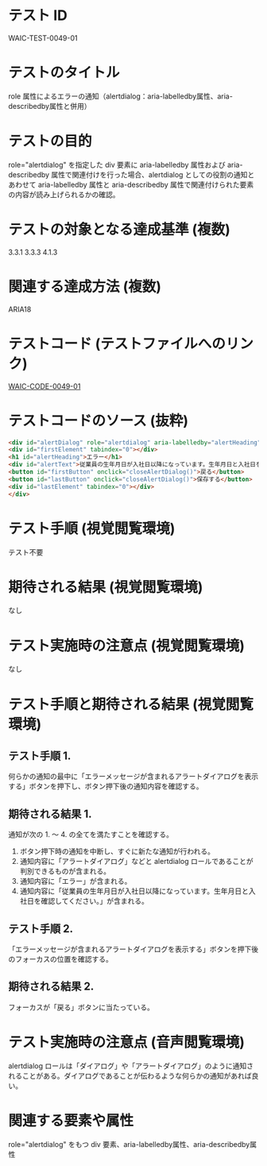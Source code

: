 # テスト ID

WAIC-TEST-0049-01

# テストのタイトル

role 属性によるエラーの通知（alertdialog：aria-labelledby属性、aria-describedby属性と併用）

# テストの目的

role="alertdialog" を指定した div 要素に aria-labelledby 属性および aria-describedby 属性で関連付けを行った場合、alertdialog としての役割の通知とあわせて aria-labelledby 属性と aria-describedby 属性で関連付けられた要素の内容が読み上げられるかの確認。

# テストの対象となる達成基準 (複数)

3.3.1
3.3.3
4.1.3

# 関連する達成方法 (複数)

ARIA18

# テストコード (テストファイルへのリンク)

[WAIC-CODE-0049-01](https://waic.github.io/as_test/WAIC-CODE/WAIC-CODE-0049-01.html)

# テストコードのソース (抜粋)

```HTML
<div id="alertDialog" role="alertdialog" aria-labelledby="alertHeading" aria-describedby="alertText" tabindex="0">
<div id="firstElement" tabindex="0"></div>
<h1 id="alertHeading">エラー</h1>
<div id="alertText">従業員の生年月日が入社日以降になっています。生年月日と入社日を確認してください。</div>
<button id="firstButton" onclick="closeAlertDialog()">戻る</button>
<button id="lastButton" onclick="closeAlertDialog()">保存する</button>
<div id="lastElement" tabindex="0"></div>
</div>
```

# テスト手順 (視覚閲覧環境)

テスト不要

# 期待される結果 (視覚閲覧環境)

なし

# テスト実施時の注意点 (視覚閲覧環境)

なし

# テスト手順と期待される結果 (視覚閲覧環境)

## テスト手順 1.

何らかの通知の最中に「エラーメッセージが含まれるアラートダイアログを表示する」ボタンを押下し、ボタン押下後の通知内容を確認する。

## 期待される結果 1.

通知が次の 1. 〜 4. の全てを満たすことを確認する。

1. ボタン押下時の通知を中断し、すぐに新たな通知が行われる。
2. 通知内容に「アラートダイアログ」などと alertdialog ロールであることが判別できるものが含まれる。
3. 通知内容に「エラー」が含まれる。
4. 通知内容に「従業員の生年月日が入社日以降になっています。生年月日と入社日を確認してください。」が含まれる。

## テスト手順 2.

「エラーメッセージが含まれるアラートダイアログを表示する」ボタンを押下後のフォーカスの位置を確認する。

## 期待される結果 2.

フォーカスが「戻る」ボタンに当たっている。

# テスト実施時の注意点 (音声閲覧環境)

alertdialog ロールは「ダイアログ」や「アラートダイアログ」のように通知されることがある。ダイアログであることが伝わるような何らかの通知があれば良い。

# 関連する要素や属性

role="alertdialog" をもつ div 要素、aria-labelledby属性、aria-describedby属性
